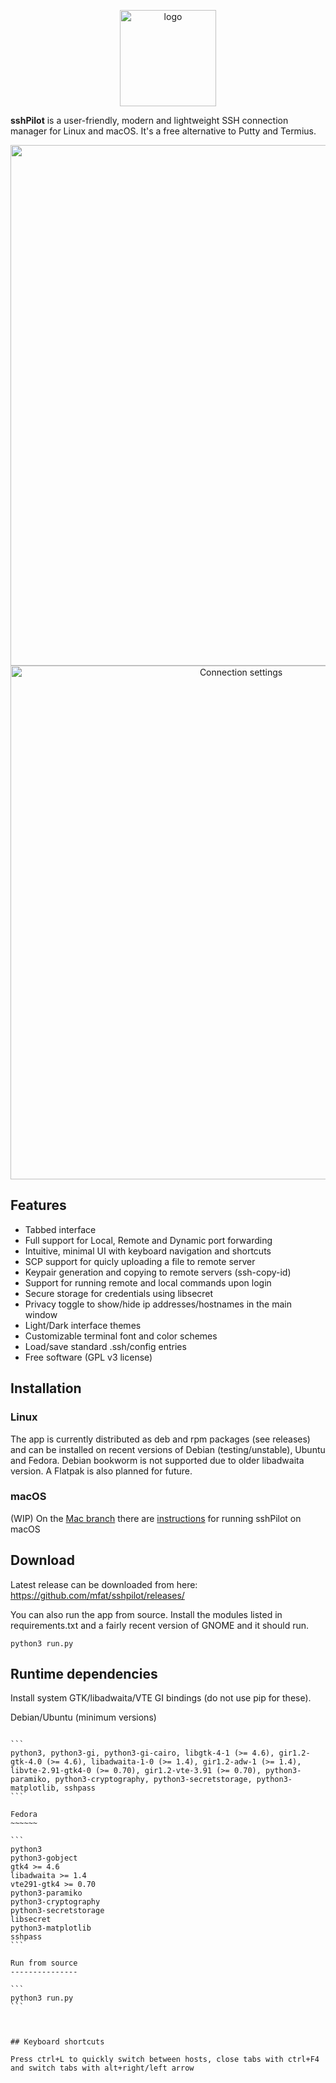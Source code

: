 <p align="center">
<img width="154" height="154" alt="logo" src="https://github.com/user-attachments/assets/42b73dbf-778c-45ff-9361-22a52988f1b3" />
</p>

**sshPilot** is a user-friendly, modern and lightweight SSH connection manager for Linux and macOS. It's a free alternative to Putty and Termius.

<p align="center">
<img width="1260" height="833" alt="Main window" src="https://github.com/user-attachments/assets/743bb1fb-22de-4537-ba91-775cea48d57a" />

<img width="722" height="822" alt="Connection settings" src="https://github.com/user-attachments/assets/55fad9a6-9d4d-4c15-bfac-8c19c6df15c5" />
</p>


## Features

- Tabbed interface
- Full support for Local, Remote and Dynamic port forwarding 
- Intuitive, minimal UI with keyboard navigation and shortcuts
- SCP support for quicly uploading a file to remote server
- Keypair generation and copying to remote servers (ssh-copy-id)
- Support for running remote and local commands upon login
- Secure storage for credentials using libsecret
- Privacy toggle to show/hide ip addresses/hostnames in the main window
- Light/Dark interface themes
- Customizable terminal font and color schemes
- Load/save standard .ssh/config entries
- Free software (GPL v3 license)

## Installation 

### Linux
The app is currently distributed as deb and rpm packages (see releases) and can be installed on recent versions of Debian (testing/unstable), Ubuntu and Fedora. Debian bookworm is not supported due to older libadwaita version. 
A Flatpak is also planned for future.

### macOS

(WIP) On the [Mac branch](https://github.com/mfat/sshpilot/tree/mac) there are [instructions](https://github.com/mfat/sshpilot/blob/mac/INSTALL-macos.md) for running sshPilot on macOS



## Download

Latest release can be downloaded from here: https://github.com/mfat/sshpilot/releases/

You can also run the app from source. Install the modules listed in requirements.txt and a fairly recent version of GNOME and it should run.

`
python3 run.py
`




Runtime dependencies
--------------------

Install system GTK/libadwaita/VTE GI bindings (do not use pip for these).

Debian/Ubuntu (minimum versions)
~~~~~~~~~~~~~

```
python3, python3-gi, python3-gi-cairo, libgtk-4-1 (>= 4.6), gir1.2-gtk-4.0 (>= 4.6), libadwaita-1-0 (>= 1.4), gir1.2-adw-1 (>= 1.4), libvte-2.91-gtk4-0 (>= 0.70), gir1.2-vte-3.91 (>= 0.70), python3-paramiko, python3-cryptography, python3-secretstorage, python3-matplotlib, sshpass
```

Fedora
~~~~~~

```
python3
python3-gobject
gtk4 >= 4.6
libadwaita >= 1.4
vte291-gtk4 >= 0.70
python3-paramiko
python3-cryptography
python3-secretstorage 
libsecret
python3-matplotlib
sshpass
```

Run from source
---------------

```
python3 run.py
```



## Keyboard shortcuts

Press ctrl+L to quickly switch between hosts, close tabs with ctrl+F4 and switch tabs with alt+right/left arrow
